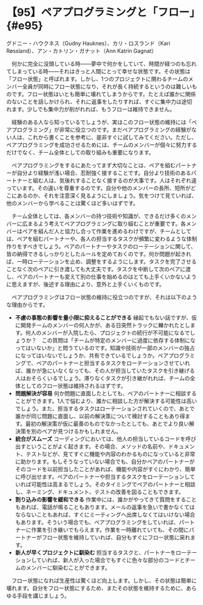 # 【95】ペアプログラミングと「フロー」{#e95}

<div class="author">グドニー・ハウクネス（Gudny Hauknes）、カリ・ロスランド（Kari R&#xf8;ssland）、アン・カトリン・ガナット（Ann Katrin Gagnat）</div>

　何かに完全に没頭している時&mdash;&mdash;夢中で何かをしていて、時間が経つのも忘れてしまっている時&mdash;&mdash;それはきっと人間にとって幸せな状態です。その状態は「フロー状態」と呼ばれます。しかし、1つのプロジェクトに関わるチームのメンバー全員が同時にフロー状態になり、それが長く持続するというのは難しいものです。フロー状態はいとも簡単に壊れてしまうからです。たとえば誰かに関係のないことを話しかけられ、それに返事をしたりすれば、すぐに集中力は途切れます。少しでも集中力が削がれれば、もうフローは維持できません。

　経験のある人なら知っているでしょうが、実はこのフロー状態の維持には「ペアプログラミング」が非常に役立つのです。まだペアプログラミングの経験がない人は、これから書くことを参考に、是非すぐに試してみてください。ただし、ペアプログラミングを成功させるためには、チームのメンバーが個々に努力するだけでなく、チーム全体としての取り組みも重要になります。

　ペアプログラミングをするにあたってまず大切なことは、ペアを組むパートナーが自分より経験が浅い場合、忍耐強く接することです。自分より技術のあるパートナーと組む人は、気後れすることなく接するのが大事です。人はそれぞれ違っています。その違いを尊重するのです。自分や他のメンバーの長所、短所がどこにあるのか、それを注意深く見るようにしましょう。気をつけて見ていれば、他のメンバーから学べることは驚くほど多いはずです。

　チーム全体としては、各メンバーの持つ技術や知識が、できるだけ多くのメンバーに広まるよう考えてペアプログラミングに取り組むことが重要です。各メンバーはペアを組んだ人と協力し合って作業を進めるわけですが、チームとしては、ペアを組むパートナーや、各人の担当するタスクが頻繁に変わるような体制作りをすべきでしょう。ペアのパートナーやタスクのローテーションに関して、皆の納得できるしっかりとしたルールを定めておくのです。何か問題が起きれば、一時ローテーションを止め、調整をするようにします。タスクを完了させることなく次のペアに引き渡しても大丈夫です。タスクを中断して次のペアに渡し、ペアのパートナーも変えて別の仕事を始めるのはとても上手くいかないように思えますが、後述する理由により、意外と上手くいくものです。

　ペアプログラミングはフロー状態の維持に役立つのですが、それは以下のような理由からです。

* **不慮の事態の影響を量小限に抑えることができる** 縁起でもない話ですが、仮に開発チームのメンバーの何人かが、ある日突然トラックに轢かれたとします。何人のメンバーが入院したら、プロジェクトの続行が不可能になるでしょうか？　この質問は「チームが特定のメンバーに過度に依存する体制になってはいないか」と問うているのです。知識や技術が一部のメンバーの独占になってはいないでしょうか、共有できているでしょうか。ペアプログラミングで、ペアのパートナーと担当するタスクをローテーションさせていれば、誰かが急にいなくなっても、その人が担当していたタスクを引き継げる人はおそらくいるでしょう。滞りなくタスクが引き継がれれば、チームの全体としてのフロー状態は維持されるはずです。
* **問題解決が容易** 何か問題に直面したとしても、ペアのパートナーに相談することができます。1人で悩むより、誰かに相談した方が解決する可能性は高いでしょう。また、担当するタスクはローテーションされていくので、あとで誰かが同じ問題に直面し、以前の解決策について検討することもあり得ます。最初の解決策が仮に最善のものでなかったとしても、あとでより良い解決策を別のペアが見つけるかもしれません。
* **統合がスムーズ** コーディングにおいては、他人の担当しているコードを呼び出すということがよく起きます。その場合、メソッドの名前や、ドキュメント、テストなどが、見てすぐに機能や内容のわかるものになっていると非常に助かります。もしそうなっていない場合でも、自分かペアのパートナーがそのコードを以前担当したことがあれば、機能や内容がすぐにわかり、簡単に呼び出せます。ペアのパートナーや担当するタスクをローテーションしていれば可能性は高まるでしょう。そのタイミングでペアのパートナーと相談し、ネーミング、ドキュメント、テストの改善を図ることもできます。
* **割り込みの影響を緩和できる** 作業中には、誰かがやってきて質問をすることもあれば、電話が鳴ることもあります。メールの返事を急いで書かなくてはならないこともあれば、すぐにミーティングへ出席しなくてはいけない場合もあります。そういう場合でも、ペアプログラミングをしていれば、パートナーに作業を引き継いでもらえます。作業を一時離れていても、その間にパートナーがフロー状態を維持していれば、自分もすぐにフロー状態に戻れます。
* **新人が早くプロジェクトに馴染む** 担当するタスクと、パートナーをローテーションしていれば、新人が入った場合でもすぐに色々な部分のコードとチームのメンバーに馴染むことができます。

　フロー状態になれば生産性は驚くほど向上します。しかし、その状態は簡単に壊れます。自分をフロー状態にするため、またその状態を維持するために、あらゆる手段を講じましょう。
